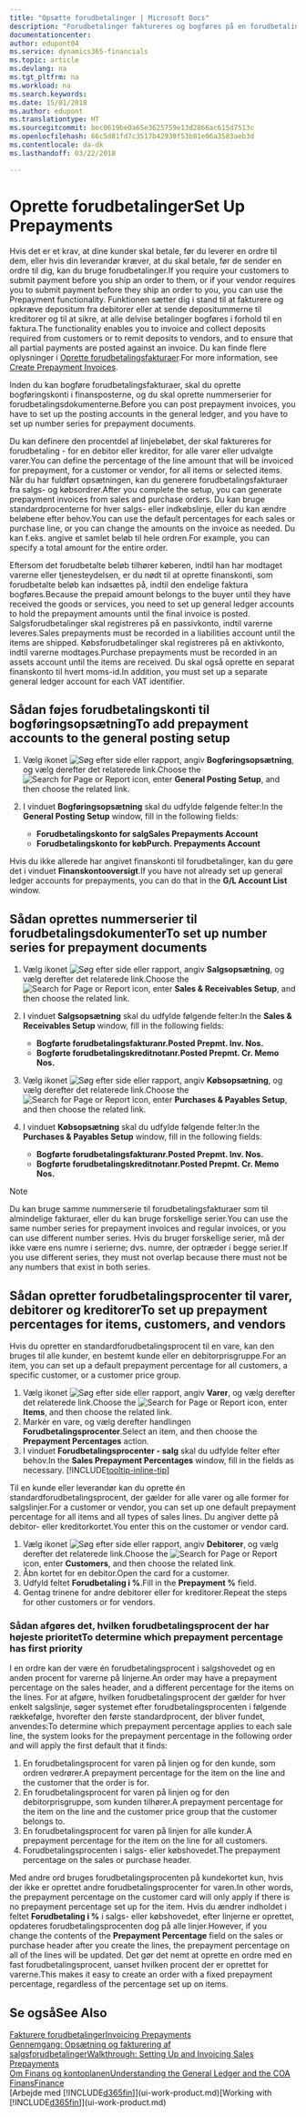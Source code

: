 ```yaml
---
title: "Opsætte forudbetalinger | Microsoft Docs"
description: "Forudbetalinger faktureres og bogføres på en forudbetalingsordre for salg eller køb inden den endelige bogføring. Du kræver måske et depositum, inden du producerer varerne efter ordre, eller du kræver måske betaling, før du leverer varer til en kunde. Forudbetalingsfunktionen sætter dig i stand til at fakturere og opkræve depositum fra debitorer eller at sende depositummerne til kreditorer. På den måde kan du sikre, at alle betalinger bogføres i forhold til en faktura."
documentationcenter: 
author: edupont04
ms.service: dynamics365-financials
ms.topic: article
ms.devlang: na
ms.tgt_pltfrm: na
ms.workload: na
ms.search.keywords: 
ms.date: 15/01/2018
ms.author: edupont
ms.translationtype: HT
ms.sourcegitcommit: bec0619be0a65e3625759e13d2866ac615d7513c
ms.openlocfilehash: 66c5d81fd7c3517b42930f53b81e06a3583aeb3d
ms.contentlocale: da-dk
ms.lasthandoff: 03/22/2018

---
```

# <a name="set-up-prepayments"></a><span data-ttu-id="9dd0c-106">Oprette forudbetalinger</span><span class="sxs-lookup"><span data-stu-id="9dd0c-106">Set Up Prepayments</span></span>
<span data-ttu-id="9dd0c-107">Hvis det er et krav, at dine kunder skal betale, før du leverer en ordre til dem, eller hvis din leverandør kræver, at du skal betale, før de sender en ordre til dig, kan du bruge forudbetalinger.</span><span class="sxs-lookup"><span data-stu-id="9dd0c-107">If you require your customers to submit payment before you ship an order to them, or if your vendor requires you to submit payment before they ship an order to you, you can use the Prepayment functionality.</span></span> <span data-ttu-id="9dd0c-108">Funktionen sætter dig i stand til at fakturere og opkræve depositum fra debitorer eller at sende depositummerne til kreditorer og til at sikre, at alle delvise betalinger bogføres i forhold til en faktura.</span><span class="sxs-lookup"><span data-stu-id="9dd0c-108">The functionality enables you to invoice and collect deposits required from customers or to remit deposits to vendors, and to ensure that all partial payments are posted against an invoice.</span></span> <span data-ttu-id="9dd0c-109">Du kan finde flere oplysninger i [Oprette forudbetalingsfakturaer](finance-how-to-create-prepayment-invoices.md).</span><span class="sxs-lookup"><span data-stu-id="9dd0c-109">For more information, see [Create Prepayment Invoices](finance-how-to-create-prepayment-invoices.md).</span></span>

<span data-ttu-id="9dd0c-110">Inden du kan bogføre forudbetalingsfakturaer, skal du oprette bogføringskonti i finansposterne, og du skal oprette nummerserier for forudbetalingsdokumenterne.</span><span class="sxs-lookup"><span data-stu-id="9dd0c-110">Before you can post prepayment invoices, you have to set up the posting accounts in the general ledger, and you have to set up number series for prepayment documents.</span></span>  

<span data-ttu-id="9dd0c-111">Du kan definere den procentdel af linjebeløbet, der skal faktureres for forudbetaling - for en debitor eller kreditor, for alle varer eller udvalgte varer.</span><span class="sxs-lookup"><span data-stu-id="9dd0c-111">You can define the percentage of the line amount that will be invoiced for prepayment, for a customer or vendor, for all items or selected items.</span></span> <span data-ttu-id="9dd0c-112">Når du har fuldført opsætningen, kan du generere forudbetalingsfakturaer fra salgs- og købsordrer.</span><span class="sxs-lookup"><span data-stu-id="9dd0c-112">After you complete the setup, you can generate prepayment invoices from sales and purchase orders.</span></span> <span data-ttu-id="9dd0c-113">Du kan bruge standardprocenterne for hver salgs- eller indkøbslinje, eller du kan ændre beløbene efter behov.</span><span class="sxs-lookup"><span data-stu-id="9dd0c-113">You can use the default percentages for each sales or purchase line, or you can change the amounts on the invoice as needed.</span></span> <span data-ttu-id="9dd0c-114">Du kan f.eks. angive et samlet beløb til hele ordren.</span><span class="sxs-lookup"><span data-stu-id="9dd0c-114">For example, you can specify a total amount for the entire order.</span></span>  

<span data-ttu-id="9dd0c-115">Eftersom det forudbetalte beløb tilhører køberen, indtil han har modtaget varerne eller tjenesteydelsen, er du nødt til at oprette finanskonti, som forudbetalte beløb kan indsættes på, indtil den endelige faktura bogføres.</span><span class="sxs-lookup"><span data-stu-id="9dd0c-115">Because the prepaid amount belongs to the buyer until they have received the goods or services, you need to set up general ledger accounts to hold the prepayment amounts until the final invoice is posted.</span></span> <span data-ttu-id="9dd0c-116">Salgsforudbetalinger skal registreres på en passivkonto, indtil varerne leveres.</span><span class="sxs-lookup"><span data-stu-id="9dd0c-116">Sales prepayments must be recorded in a liabilities account until the items are shipped.</span></span> <span data-ttu-id="9dd0c-117">Købsforudbetalinger skal registreres på en aktivkonto, indtil varerne modtages.</span><span class="sxs-lookup"><span data-stu-id="9dd0c-117">Purchase prepayments must be recorded in an assets account until the items are received.</span></span> <span data-ttu-id="9dd0c-118">Du skal også oprette en separat finanskonto til hvert moms-id.</span><span class="sxs-lookup"><span data-stu-id="9dd0c-118">In addition, you must set up a separate general ledger account for each VAT identifier.</span></span>

## <a name="to-add-prepayment-accounts-to-the-general-posting-setup"></a><span data-ttu-id="9dd0c-119">Sådan føjes forudbetalingskonti til bogføringsopsætning</span><span class="sxs-lookup"><span data-stu-id="9dd0c-119">To add prepayment accounts to the general posting setup</span></span>  

1. <span data-ttu-id="9dd0c-120">Vælg ikonet ![Søg efter side eller rapport](media/ui-search/search_small.png "Ikonet Søg efter side eller rapport"), angiv **Bogføringsopsætning**, og vælg derefter det relaterede link.</span><span class="sxs-lookup"><span data-stu-id="9dd0c-120">Choose the ![Search for Page or Report](media/ui-search/search_small.png "Search for Page or Report icon") icon, enter **General Posting Setup**, and then choose the related link.</span></span>
2. <span data-ttu-id="9dd0c-121">I vinduet **Bogføringsopsætning** skal du udfylde følgende felter:</span><span class="sxs-lookup"><span data-stu-id="9dd0c-121">In the **General Posting Setup** window, fill in the following fields:</span></span>  

    - <span data-ttu-id="9dd0c-122">**Forudbetalingskonto for salg**</span><span class="sxs-lookup"><span data-stu-id="9dd0c-122">**Sales Prepayments Account**</span></span>  
    - <span data-ttu-id="9dd0c-123">**Forudbetalingskonto for køb**</span><span class="sxs-lookup"><span data-stu-id="9dd0c-123">**Purch. Prepayments Account**</span></span>  

<span data-ttu-id="9dd0c-124">Hvis du ikke allerede har angivet finanskonti til forudbetalinger, kan du gøre det i vinduet **Finanskontooversigt**.</span><span class="sxs-lookup"><span data-stu-id="9dd0c-124">If you have not already set up general ledger accounts for prepayments, you can do that in the **G/L Account List** window.</span></span>  

## <a name="to-set-up-number-series-for-prepayment-documents"></a><span data-ttu-id="9dd0c-125">Sådan oprettes nummerserier til forudbetalingsdokumenter</span><span class="sxs-lookup"><span data-stu-id="9dd0c-125">To set up number series for prepayment documents</span></span>  

1. <span data-ttu-id="9dd0c-126">Vælg ikonet ![Søg efter side eller rapport](media/ui-search/search_small.png "Ikonet Søg efter side eller rapport"), angiv **Salgsopsætning**, og vælg derefter det relaterede link.</span><span class="sxs-lookup"><span data-stu-id="9dd0c-126">Choose the ![Search for Page or Report](media/ui-search/search_small.png "Search for Page or Report icon") icon, enter **Sales & Receivables Setup**, and then choose the related link.</span></span>
2. <span data-ttu-id="9dd0c-127">I vinduet **Salgsopsætning** skal du udfylde følgende felter:</span><span class="sxs-lookup"><span data-stu-id="9dd0c-127">In the **Sales & Receivables Setup** window, fill in the following fields:</span></span>  

   - <span data-ttu-id="9dd0c-128">**Bogførte forudbetalingsfakturanr.**</span><span class="sxs-lookup"><span data-stu-id="9dd0c-128">**Posted Prepmt. Inv. Nos.**</span></span>
   - <span data-ttu-id="9dd0c-129">**Bogførte forudbetalingskreditnotanr.**</span><span class="sxs-lookup"><span data-stu-id="9dd0c-129">**Posted Prepmt. Cr. Memo Nos.**</span></span>

1. <span data-ttu-id="9dd0c-130">Vælg ikonet ![Søg efter side eller rapport](media/ui-search/search_small.png "Ikonet Søg efter side eller rapport"), angiv **Købsopsætning**, og vælg derefter det relaterede link.</span><span class="sxs-lookup"><span data-stu-id="9dd0c-130">Choose the ![Search for Page or Report](media/ui-search/search_small.png "Search for Page or Report icon") icon, enter **Purchases & Payables Setup**, and then choose the related link.</span></span>
2. <span data-ttu-id="9dd0c-131">I vinduet **Købsopsætning** skal du udfylde følgende felter:</span><span class="sxs-lookup"><span data-stu-id="9dd0c-131">In the **Purchases & Payables Setup** window, fill in the following fields:</span></span>

    - <span data-ttu-id="9dd0c-132">**Bogførte forudbetalingsfakturanr.**</span><span class="sxs-lookup"><span data-stu-id="9dd0c-132">**Posted Prepmt. Inv. Nos.**</span></span>
    - <span data-ttu-id="9dd0c-133">**Bogførte forudbetalingskreditnotanr.**</span><span class="sxs-lookup"><span data-stu-id="9dd0c-133">**Posted Prepmt. Cr. Memo Nos.**</span></span>

> [!NOTE]  
>  <span data-ttu-id="9dd0c-134">Du kan bruge samme nummerserie til forudbetalingsfakturaer som til almindelige fakturaer, eller du kan bruge forskellige serier.</span><span class="sxs-lookup"><span data-stu-id="9dd0c-134">You can use the same number series for prepayment invoices and regular invoices, or you can use different number series.</span></span> <span data-ttu-id="9dd0c-135">Hvis du bruger forskellige serier, må der ikke være ens numre i serierne; dvs. numre, der optræder i begge serier.</span><span class="sxs-lookup"><span data-stu-id="9dd0c-135">If you use different series, they must not overlap because there must not be any numbers that exist in both series.</span></span>  

## <a name="to-set-up-prepayment-percentages-for-items-customers-and-vendors"></a><span data-ttu-id="9dd0c-136">Sådan opretter forudbetalingsprocenter til varer, debitorer og kreditorer</span><span class="sxs-lookup"><span data-stu-id="9dd0c-136">To set up prepayment percentages for items, customers, and vendors</span></span>  
<span data-ttu-id="9dd0c-137">Hvis du opretter en standardforudbetalingsprocent til en vare, kan den bruges til alle kunder, en bestemt kunde eller en debitorprisgruppe.</span><span class="sxs-lookup"><span data-stu-id="9dd0c-137">For an item, you can set up a default prepayment percentage for all customers, a specific customer, or a customer price group.</span></span>  

1. <span data-ttu-id="9dd0c-138">Vælg ikonet ![Søg efter side eller rapport](media/ui-search/search_small.png "Ikonet Søg efter side eller rapport"), angiv **Varer**, og vælg derefter det relaterede link.</span><span class="sxs-lookup"><span data-stu-id="9dd0c-138">Choose the ![Search for Page or Report](media/ui-search/search_small.png "Search for Page or Report icon") icon, enter **Items**, and then choose the related link.</span></span>
2. <span data-ttu-id="9dd0c-139">Markér en vare, og vælg derefter handlingen **Forudbetalingsprocenter**.</span><span class="sxs-lookup"><span data-stu-id="9dd0c-139">Select an item, and then choose the **Prepayment Percentages** action.</span></span>  
3. <span data-ttu-id="9dd0c-140">I vinduet **Forudbetalingsprocenter - salg** skal du udfylde felter efter behov.</span><span class="sxs-lookup"><span data-stu-id="9dd0c-140">In the **Sales Prepayment Percentages** window, fill in the fields as necessary.</span></span> [!INCLUDE[tooltip-inline-tip](includes/tooltip-inline-tip_md.md)]

<span data-ttu-id="9dd0c-141">Til en kunde eller leverandør kan du oprette én standardforudbetalingsprocent, der gælder for alle varer og alle former for salgslinjer.</span><span class="sxs-lookup"><span data-stu-id="9dd0c-141">For a customer or vendor, you can set up one default prepayment percentage for all items and all types of sales lines.</span></span> <span data-ttu-id="9dd0c-142">Du angiver dette på debitor- eller kreditorkortet.</span><span class="sxs-lookup"><span data-stu-id="9dd0c-142">You enter this on the customer or vendor card.</span></span>

1. <span data-ttu-id="9dd0c-143">Vælg ikonet ![Søg efter side eller rapport](media/ui-search/search_small.png "Ikonet Søg efter side eller rapport"), angiv **Debitorer**, og vælg derefter det relaterede link.</span><span class="sxs-lookup"><span data-stu-id="9dd0c-143">Choose the ![Search for Page or Report](media/ui-search/search_small.png "Search for Page or Report icon") icon, enter **Customers**, and then choose the related link.</span></span>
2. <span data-ttu-id="9dd0c-144">Åbn kortet for en debitor.</span><span class="sxs-lookup"><span data-stu-id="9dd0c-144">Open the card for a customer.</span></span>
3. <span data-ttu-id="9dd0c-145">Udfyld feltet **Forudbetaling i %**.</span><span class="sxs-lookup"><span data-stu-id="9dd0c-145">Fill in the **Prepayment %** field.</span></span>
4. <span data-ttu-id="9dd0c-146">Gentag trinene for andre debitorer eller for kreditorer.</span><span class="sxs-lookup"><span data-stu-id="9dd0c-146">Repeat the steps for other customers or for vendors.</span></span>  

### <a name="to-determine-which-prepayment-percentage-has-first-priority"></a><span data-ttu-id="9dd0c-147">Sådan afgøres det, hvilken forudbetalingsprocent der har højeste prioritet</span><span class="sxs-lookup"><span data-stu-id="9dd0c-147">To determine which prepayment percentage has first priority</span></span>  
<span data-ttu-id="9dd0c-148">I en ordre kan der være én forudbetalingsprocent i salgshovedet og en anden procent for varerne på linjerne.</span><span class="sxs-lookup"><span data-stu-id="9dd0c-148">An order may have a prepayment percentage on the sales header, and a different percentage for the items on the lines.</span></span> <span data-ttu-id="9dd0c-149">For at afgøre, hvilken forudbetalingsprocent der gælder for hver enkelt salgslinje, søger systemet efter forudbetalingsprocenten i følgende rækkefølge, hvorefter den første standardprocent, der bliver fundet, anvendes:</span><span class="sxs-lookup"><span data-stu-id="9dd0c-149">To determine which prepayment percentage applies to each sale line, the system looks for the prepayment percentage in the following order and will apply the first default that it finds:</span></span>  
1. <span data-ttu-id="9dd0c-150">En forudbetalingsprocent for varen på linjen og for den kunde, som ordren vedrører.</span><span class="sxs-lookup"><span data-stu-id="9dd0c-150">A prepayment percentage for the item on the line and the customer that the order is for.</span></span>  
2. <span data-ttu-id="9dd0c-151">En forudbetalingsprocent for varen på linjen og for den debitorprisgruppe, som kunden tilhører.</span><span class="sxs-lookup"><span data-stu-id="9dd0c-151">A prepayment percentage for the item on the line and the customer price group that the customer belongs to.</span></span>  
3. <span data-ttu-id="9dd0c-152">En forudbetalingsprocent for varen på linjen for alle kunder.</span><span class="sxs-lookup"><span data-stu-id="9dd0c-152">A prepayment percentage for the item on the line for all customers.</span></span>  
4. <span data-ttu-id="9dd0c-153">Forudbetalingsprocenten i salgs- eller købshovedet.</span><span class="sxs-lookup"><span data-stu-id="9dd0c-153">The prepayment percentage on the sales or purchase header.</span></span>  

<span data-ttu-id="9dd0c-154">Med andre ord bruges forudbetalingsprocenten på kundekortet kun, hvis der ikke er oprettet andre forudbetalingsprocenter for varen.</span><span class="sxs-lookup"><span data-stu-id="9dd0c-154">In other words, the prepayment percentage on the customer card will only apply if there is no prepayment percentage set up for the item.</span></span> <span data-ttu-id="9dd0c-155">Hvis du ændrer indholdet i feltet **Forudbetaling i %** i salgs- eller købshovedet, efter linjerne er oprettet, opdateres forudbetalingsprocenten dog på alle linjer.</span><span class="sxs-lookup"><span data-stu-id="9dd0c-155">However, if you change the contents of the **Prepayment Percentage** field on the sales or purchase header after you create the lines, the prepayment percentage on all of the lines will be updated.</span></span> <span data-ttu-id="9dd0c-156">Det gør det nemt at oprette en ordre med en fast forudbetalingsprocent, uanset hvilken procent der er oprettet for varerne.</span><span class="sxs-lookup"><span data-stu-id="9dd0c-156">This makes it easy to create an order with a fixed prepayment percentage, regardless of the percentage set up on items.</span></span>

## <a name="see-also"></a><span data-ttu-id="9dd0c-157">Se også</span><span class="sxs-lookup"><span data-stu-id="9dd0c-157">See Also</span></span>  
[<span data-ttu-id="9dd0c-158">Fakturere forudbetalinger</span><span class="sxs-lookup"><span data-stu-id="9dd0c-158">Invoicing Prepayments</span></span>](finance-invoice-prepayments.md)  
[<span data-ttu-id="9dd0c-159">Gennemgang: Opsætning og fakturering af salgsforudbetalinger</span><span class="sxs-lookup"><span data-stu-id="9dd0c-159">Walkthrough: Setting Up and Invoicing Sales Prepayments</span></span>](walkthrough-setting-up-and-invoicing-sales-prepayments.md)  
[<span data-ttu-id="9dd0c-160">Om Finans og kontoplanen</span><span class="sxs-lookup"><span data-stu-id="9dd0c-160">Understanding the General Ledger and the COA</span></span>](finance-general-ledger.md)  
[<span data-ttu-id="9dd0c-161">Finans</span><span class="sxs-lookup"><span data-stu-id="9dd0c-161">Finance</span></span>](finance.md)  
<span data-ttu-id="9dd0c-162">[Arbejde med [!INCLUDE[d365fin](includes/d365fin_md.md)]](ui-work-product.md)</span><span class="sxs-lookup"><span data-stu-id="9dd0c-162">[Working with [!INCLUDE[d365fin](includes/d365fin_md.md)]](ui-work-product.md)</span></span>

